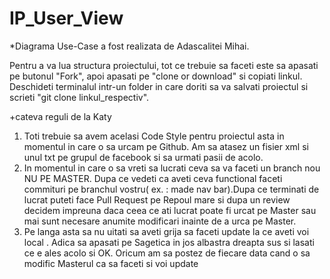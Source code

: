 # IP_User_View

*Diagrama Use-Case a fost realizata de Adascalitei Mihai.

Pentru a va lua structura proiectului, tot ce trebuie sa faceti este sa apasati pe butonul "Fork", apoi apasati pe "clone or download" si copiati linkul. Deschideti terminalul intr-un folder in care doriti sa va salvati proiectul si scrieti "git clone linkul_respectiv".

+cateva reguli de la Katy

1. Toti trebuie sa avem acelasi Code Style pentru proiectul asta in momentul in care o sa urcam pe Github. Am sa atasez un fisier xml si unul txt pe grupul de facebook si sa urmati pasii de acolo.
2. In momentul in care o sa vreti sa lucrati ceva sa va faceti un branch nou NU PE MASTER. Dupa ce vedeti ca aveti ceva functional faceti commituri pe branchul vostru( ex. : made nav bar).Dupa ce terminati de lucrat puteti face Pull Request pe Repoul mare si dupa un review decidem impreuna daca ceea ce ati lucrat poate fi urcat pe Master sau mai sunt necesare anumite modificari inainte de a urca pe Master.
3. Pe langa asta sa nu uitati sa aveti grija sa faceti update la ce aveti voi local . Adica sa apasati pe Sagetica in jos albastra dreapta sus si lasati ce e ales acolo si OK. Oricum am sa postez de fiecare data cand o sa modific Masterul ca sa faceti si voi update

